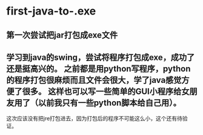 # first-java-to-.exe
第一次尝试把jar打包成exe文件
---
学习到java的swing，尝试将程序打包成exe，成功了还是挺高兴的。
之前都是用python写程序，python的程序打包很麻烦而且文件会很大，学了java感觉方便了很多。
这样也可以写一些简单的GUI小程序给女朋友用了（以前我只有一些python脚本给自己用）。
---
这次应该没有把jre打包进去，因为打包后的程序不可能这么小，这个还有待验证。
